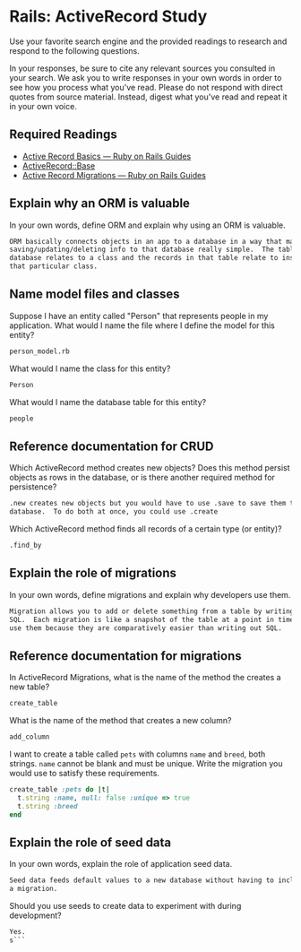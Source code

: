 # Rails: ActiveRecord Study

Use your favorite search engine and the provided readings to research and
respond to the following questions.

In your responses, be sure to cite any relevant sources you consulted in your
search. We ask you to write responses in your own words in order to see how you
process what you've read. Please do not respond with direct quotes from source
material. Instead, digest what you've read and repeat it in your own voice.

## Required Readings

-   [Active Record Basics — Ruby on Rails Guides](http://guides.rubyonrails.org/active_record_basics.html)
-   [ActiveRecord::Base](http://api.rubyonrails.org/classes/ActiveRecord/Base.html)
-   [Active Record Migrations — Ruby on Rails Guides](http://guides.rubyonrails.org/active_record_migrations.html)

## Explain why an ORM is valuable

In your own words, define ORM and explain why using an ORM is valuable.

```md
ORM basically connects objects in an app to a database in a way that makes transferring/
saving/updating/deleting info to that database really simple.  The table in the
database relates to a class and the records in that table relate to instances of
that particular class.
```

## Name model files and classes

Suppose I have an entity called "Person" that represents people in my
application. What would I name the file where I define the model for this
entity?

```md
person_model.rb

```

What would I name the class for this entity?

```md
Person
```

What would I name the database table for this entity?

```md
people
```

## Reference documentation for CRUD

Which ActiveRecord method creates new objects? Does this method persist objects
as rows in the database, or is there another required method for persistence?

```md
.new creates new objects but you would have to use .save to save them to the
database.  To do both at once, you could use .create
```

Which ActiveRecord method finds all records of a certain type (or entity)?

```md
.find_by
```

## Explain the role of migrations

In your own words, define migrations and explain why developers use them.

```md
Migration allows you to add or delete something from a table by writing Ruby, not
SQL.  Each migration is like a snapshot of the table at a point in time.  Developers
use them because they are comparatively easier than writing out SQL.
```

## Reference documentation for migrations

In ActiveRecord Migrations, what is the name of the method the creates a new
table?

```md
create_table
```

What is the name of the method that creates a new column?

```md
add_column
```

I want to create a table called `pets` with columns `name` and `breed`, both
strings. `name` cannot be blank and must be unique. Write the migration you
would use to satisfy these requirements.

```ruby
create_table :pets do |t|
  t.string :name, null: false :unique => true
  t.string :breed
end
```

## Explain the role of seed data

In your own words, explain the role of application seed data.

```md
Seed data feeds default values to a new database without having to include it in
a migration.
```

Should you use seeds to create data to experiment with during development?

```md
Yes.
s```
